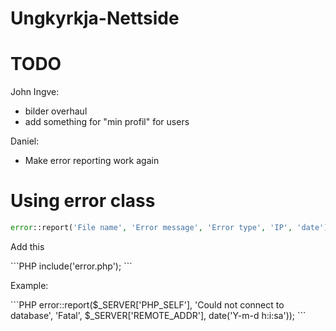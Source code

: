 # Ungkyrkja-Nettside

# TODO

John Ingve:
- bilder overhaul
- add something for "min profil" for users

Daniel:
- Make error reporting work again

# Using error class

```PHP
error::report('File name', 'Error message', 'Error type', 'IP', 'date');
```
<p>Add this</p>
```PHP
include('error.php');
```
<p>Example:</p>
```PHP
error::report($_SERVER['PHP_SELF'], 'Could not connect to database', 'Fatal', $_SERVER['REMOTE_ADDR'], date('Y-m-d h:i:sa'));
```
